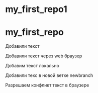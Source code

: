 # my_first_repo1
# my_first_repo
Добавили текст

Добавили текст через web браузер

Добавим текст локально

Добавили текс в новой ветке newbranch

Разрешаем конфликт текст в браузере
